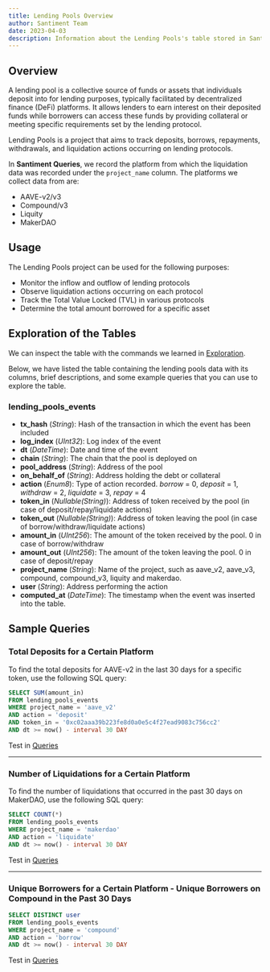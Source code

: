 ```yaml
---
title: Lending Pools Overview
author: Santiment Team
date: 2023-04-03
description: Information about the Lending Pools's table stored in Santiment Queries.
---
```


## Overview

A lending pool is a collective source of funds or assets that individuals deposit into for lending purposes, typically facilitated by decentralized finance (DeFi) platforms. It allows lenders to earn interest on their deposited funds while borrowers can access these funds by providing collateral or meeting specific requirements set by the lending protocol.

Lending Pools is a project that aims to track deposits, borrows, repayments, withdrawals, and liquidation actions occurring on lending protocols.

In **Santiment Queries**, we record the platform from which the liquidation data was recorded under the `project_name` column. The platforms we collect data from are:

- AAVE-v2/v3
- Compound/v3
- Liquity
- MakerDAO

## Usage

The Lending Pools project can be used for the following purposes:

- Monitor the inflow and outflow of lending protocols
- Observe liquidation actions occurring on each protocol
- Track the Total Value Locked (TVL) in various protocols
- Determine the total amount borrowed for a specific asset

## Exploration of the Tables

We can inspect the table with the commands we learned in [Exploration](/santiment-queries/exploration/).

Below, we have listed the table containing the lending pools data with its columns, brief descriptions, and some example queries that you can use to explore the table.

### lending\_pools\_events

- **tx_hash** (*String*): Hash of the transaction in which the event has been included
- **log_index** (*UInt32*): Log index of the event
- **dt** (*DateTime*): Date and time of the event
- **chain** (*String*): The chain that the pool is deployed on
- **pool_address** (*String*): Address of the pool
- **on_behalf_of** (*String*): Address holding the debt or collateral
- **action** (*Enum8*): Type of action recorded. *borrow* = 0, *deposit* = 1, *withdraw* = 2, *liquidate* = 3, *repay* = 4
- **token_in** (*Nullable(String)*): Address of token received by the pool (in case of deposit/repay/liquidate actions)
- **token_out** (*Nullable(String)*): Address of token leaving the pool (in case of borrow/withdraw/liquidate actions)
- **amount_in** (*UInt256*): The amount of the token received by the pool. 0 in case of borrow/withdraw
- **amount_out** (*UInt256*): The amount of the token leaving the pool. 0 in case of deposit/repay
- **project_name** (*String*): Name of the project, such as aave_v2, aave_v3, compound, compound_v3, liquity and makerdao.
- **user** (*String*): Address performing the action
- **computed_at** (*DateTime*): The timestamp when the event was inserted into the table.

## Sample Queries

### Total Deposits for a Certain Platform

To find the total deposits for AAVE-v2 in the last 30 days for a specific token, use the following SQL query:

```sql
SELECT SUM(amount_in)
FROM lending_pools_events
WHERE project_name = 'aave_v2'
AND action = 'deposit'
AND token_in = '0xc02aaa39b223fe8d0a0e5c4f27ead9083c756cc2'
AND dt >= now() - interval 30 DAY
```
Test in [Queries](https://queries.santiment.net/query/total-deposits-for-a-certain-platform-394)

---

### Number of Liquidations for a Certain Platform

To find the number of liquidations that occurred in the past 30 days on MakerDAO, use the following SQL query:

```sql
SELECT COUNT(*)
FROM lending_pools_events
WHERE project_name = 'makerdao'
AND action = 'liquidate'
AND dt >= now() - interval 30 DAY
```
Test in [Queries](https://queries.santiment.net/query/number-of-liquidations-for-a-certain-platform-395)

---

### Unique Borrowers for a Certain Platform - Unique Borrowers on Compound in the Past 30 Days

```sql
SELECT DISTINCT user
FROM lending_pools_events
WHERE project_name = 'compound'
AND action = 'borrow'
AND dt >= now() - interval 30 DAY
```

Test in [Queries](https://queries.santiment.net/query/unique-borrowers-for-a-certain-platform-unique-borrowers-on-compound-in-the-past-30-days-396)

